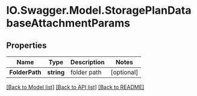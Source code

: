 # IO.Swagger.Model.StoragePlanDatabaseAttachmentParams
## Properties

Name | Type | Description | Notes
------------ | ------------- | ------------- | -------------
**FolderPath** | **string** | folder path | [optional] 

[[Back to Model list]](../README.md#documentation-for-models) [[Back to API list]](../README.md#documentation-for-api-endpoints) [[Back to README]](../README.md)

